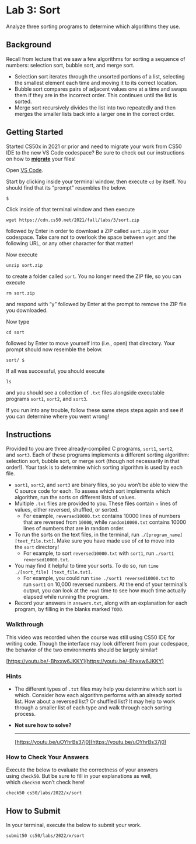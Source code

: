 # Lab 3: Sort

Analyze three sorting programs to determine which algorithms they use.

## **Background**

Recall from lecture that we saw a few algorithms for sorting a sequence of numbers: selection sort, bubble sort, and merge sort.

- Selection sort iterates through the unsorted portions of a list, selecting the smallest element each time and moving it to its correct location.
- Bubble sort compares pairs of adjacent values one at a time and swaps them if they are in the incorrect order. This continues until the list is sorted.
- Merge sort recursively divides the list into two repeatedly and then merges the smaller lists back into a larger one in the correct order.

## **Getting Started**

Started CS50x in 2021 or prior and need to migrate your work from CS50 IDE to the new VS Code codespace? Be sure to check out our instructions on how to **[migrate](https://cs50.harvard.edu/x/2022/new/)** your files!

Open [VS Code](https://code.cs50.io/).

Start by clicking inside your terminal window, then execute `cd` by itself. You should find that its “prompt” resembles the below.

```
$
```

Click inside of that terminal window and then execute

```
wget https://cdn.cs50.net/2021/fall/labs/3/sort.zip
```

followed by Enter in order to download a ZIP called `sort.zip` in your codespace. Take care not to overlook the space between `wget` and the following URL, or any other character for that matter!

Now execute

```
unzip sort.zip
```

to create a folder called `sort`. You no longer need the ZIP file, so you can execute

```
rm sort.zip
```

and respond with “y” followed by Enter at the prompt to remove the ZIP file you downloaded.

Now type

```
cd sort
```

followed by Enter to move yourself into (i.e., open) that directory. Your prompt should now resemble the below.

```
sort/ $
```

If all was successful, you should execute

```
ls
```

and you should see a collection of `.txt` files alongside executable programs `sort1`, `sort2`, and `sort3`.

If you run into any trouble, follow these same steps steps again and see if you can determine where you went wrong!

## **Instructions**

Provided to you are three already-compiled C programs, `sort1`, `sort2`, and `sort3`. Each of these programs implements a different sorting algorithm: selection sort, bubble sort, or merge sort (though not necessarily in that order!). Your task is to determine which sorting algorithm is used by each file.

- `sort1`, `sort2`, and `sort3` are binary files, so you won’t be able to view the C source code for each. To assess which sort implements which algorithm, run the sorts on different lists of values.
- Multiple `.txt` files are provided to you. These files contain `n` lines of values, either reversed, shuffled, or sorted.
    - For example, `reversed10000.txt` contains 10000 lines of numbers that are reversed from `10000`, while `random10000.txt` contains 10000 lines of numbers that are in random order.
- To run the sorts on the text files, in the terminal, run `./[program_name] [text_file.txt]`. Make sure you have made use of `cd` to move into the `sort` directory!
    - For example, to sort `reversed10000.txt` with `sort1`, run `./sort1 reversed10000.txt`.
- You may find it helpful to time your sorts. To do so, run `time ./[sort_file] [text_file.txt]`.
    - For example, you could run `time ./sort1 reversed10000.txt` to run `sort1` on 10,000 reversed numbers. At the end of your terminal’s output, you can look at the `real` time to see how much time actually elapsed while running the program.
- Record your answers in `answers.txt`, along with an explanation for each program, by filling in the blanks marked `TODO`.

### **Walkthrough**

This video was recorded when the course was still using CS50 IDE for writing code. Though the interface may look different from your codespace, the behavior of the two environments should be largely similar!

[https://youtu.be/-Bhxxw6JKKY](https://youtu.be/-Bhxxw6JKKY)

### **Hints**

- The different types of `.txt` files may help you determine which sort is which. Consider how each algorithm performs with an already sorted list. How about a reversed list? Or shuffled list? It may help to work through a smaller list of each type and walk through each sorting process.
- **Not sure how to solve?**
    
    *****************************************************************************************************
    
    [https://youtu.be/uOYhrBs37j0](https://youtu.be/uOYhrBs37j0)
    

### **How to Check Your Answers**

Execute the below to evaluate the correctness of your answers using `check50`. But be sure to fill in your explanations as well, which `check50` won’t check here!

```
check50 cs50/labs/2022/x/sort
```

## **How to Submit**

In your terminal, execute the below to submit your work.

```
submit50 cs50/labs/2022/x/sort
```